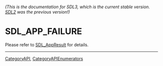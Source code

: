 ###### (This is the documentation for SDL3, which is the current stable version. [SDL2](https://wiki.libsdl.org/SDL2/) was the previous version!)
# SDL_APP_FAILURE

Please refer to [SDL_AppResult](SDL_AppResult) for details.

----
[CategoryAPI](CategoryAPI), [CategoryAPIEnumerators](CategoryAPIEnumerators)

